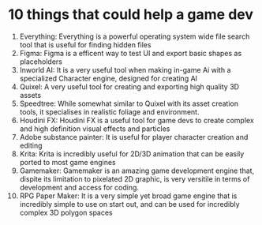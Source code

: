 # 10 things that could help a game dev
1. Everything: Everything is a powerful operating system wide file search tool that is useful for finding hidden files
2. Figma: Figma is a efficent way to test UI and export basic shapes as placeholders
3. Inworld AI: It is a very useful tool when making in-game Ai with a specialized Character engine, designed for creating AI
4. Quixel: A very useful tool for creating and exporting high quality 3D assets
5. Speedtree: While somewhat similar to Quixel with its asset creation tools, it specialises in realistic foliage and environment.
6. Houdini FX: Houdini FX is a useful tool for game devs to create complex and high definition visual effects and particles
7. Adobe substance painter: It is useful for player character creation and editing
8. Krita: Krita is incredibly useful for 2D/3D animation that can be easily ported to most game engines
9. Gamemaker: Gamemaker is an amazing game development engine that, dispite its limitation to pixelated 2D graphic, is very versitile in terms of development and access for coding.
10. RPG Paper Maker: It is a very simple yet broad game engine that is incredibly simple to use on start out, and can be used for incredibly complex 3D polygon spaces


